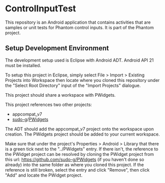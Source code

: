# ControlInputTest
This repository is an Android application that contains activities that are samples or unit tests for Phantom control inputs. It is part of the Phantom project.

## Setup Development Environment
The development setup used is Eclipse with Android ADT. Android API 21 must be installed.

To setup this project in Eclipse, simply select File > Import > Existing Projects into Workspace then locate where you cloned this repository under the "Select Root Directory" input of the "Import Projects" dialogue.

This project should share a workspace with PWidgets.

This project references two other projects:
* appcompat_v7
* <a href="https://github.com/sudo-g">sudo-g</a>/<a href="https://github.com/sudo-g/PWidgets">PWidgets</a>

The ADT should add the appcompat_v7 project onto the workspace upon creation. The PWidgets project should be added to your current workspace.

Make sure that under the project's Properties > Android > Library that there is a green tick next to the "../PWidgets" entry. If there isn't, the reference to the PWidget project can be resolved by cloning the PWidget project from this url: <a href="https://github.com/sudo-g/PWidgets">https://github.com/sudo-g/PWidgets</a> (if you haven't done so already) into the same folder as where you cloned this project. If the reference is still broken, select the entry and click "Remove", then click "Add" and locate the PWidget project.

